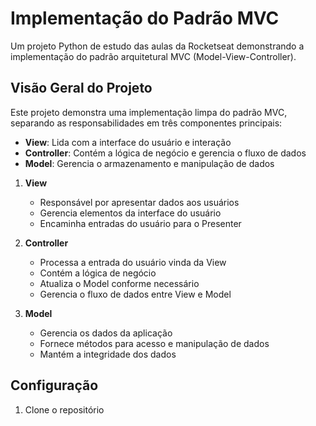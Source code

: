 # Implementação do Padrão MVC

Um projeto Python de estudo das aulas da Rocketseat demonstrando a implementação do padrão arquitetural MVC (Model-View-Controller).

## Visão Geral do Projeto

Este projeto demonstra uma implementação limpa do padrão MVC, separando as responsabilidades em três componentes
principais:

- **View**: Lida com a interface do usuário e interação
- **Controller**: Contém a lógica de negócio e gerencia o fluxo de dados
- **Model**: Gerencia o armazenamento e manipulação de dados


1. **View**
    - Responsável por apresentar dados aos usuários
    - Gerencia elementos da interface do usuário
    - Encaminha entradas do usuário para o Presenter

2. **Controller**
    - Processa a entrada do usuário vinda da View
    - Contém a lógica de negócio
    - Atualiza o Model conforme necessário
    - Gerencia o fluxo de dados entre View e Model

3. **Model**
    - Gerencia os dados da aplicação
    - Fornece métodos para acesso e manipulação de dados
    - Mantém a integridade dos dados

## Configuração

1. Clone o repositório

